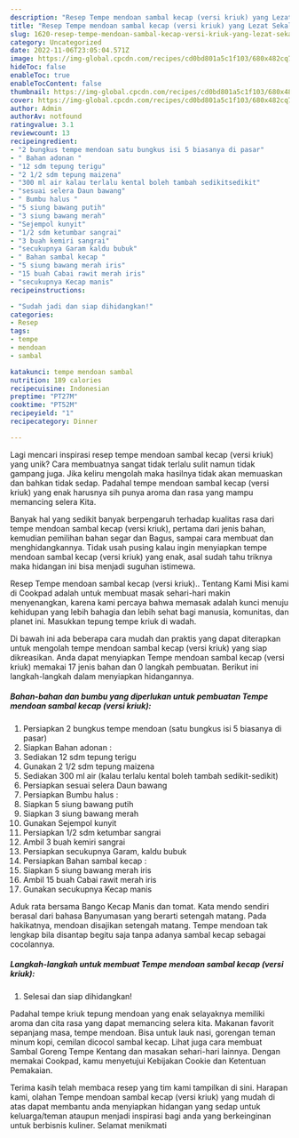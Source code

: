 ```yaml
---
description: "Resep Tempe mendoan sambal kecap (versi kriuk) yang Lezat Sekali"
title: "Resep Tempe mendoan sambal kecap (versi kriuk) yang Lezat Sekali"
slug: 1620-resep-tempe-mendoan-sambal-kecap-versi-kriuk-yang-lezat-sekali
category: Uncategorized
date: 2022-11-06T23:05:04.571Z
image: https://img-global.cpcdn.com/recipes/cd0bd801a5c1f103/680x482cq70/tempe-mendoan-sambal-kecap-versi-kriuk-foto-resep-utama.jpg
hideToc: false
enableToc: true
enableTocContent: false
thumbnail: https://img-global.cpcdn.com/recipes/cd0bd801a5c1f103/680x482cq70/tempe-mendoan-sambal-kecap-versi-kriuk-foto-resep-utama.jpg
cover: https://img-global.cpcdn.com/recipes/cd0bd801a5c1f103/680x482cq70/tempe-mendoan-sambal-kecap-versi-kriuk-foto-resep-utama.jpg
author: Admin
authorAv: notfound
ratingvalue: 3.1
reviewcount: 13
recipeingredient:
- "2 bungkus tempe mendoan satu bungkus isi 5 biasanya di pasar"
- " Bahan adonan "
- "12 sdm tepung terigu"
- "2 1/2 sdm tepung maizena"
- "300 ml air kalau terlalu kental boleh tambah sedikitsedikit"
- "sesuai selera Daun bawang"
- " Bumbu halus "
- "5 siung bawang putih"
- "3 siung bawang merah"
- "Sejempol kunyit"
- "1/2 sdm ketumbar sangrai"
- "3 buah kemiri sangrai"
- "secukupnya Garam kaldu bubuk"
- " Bahan sambal kecap "
- "5 siung bawang merah iris"
- "15 buah Cabai rawit merah iris"
- "secukupnya Kecap manis"
recipeinstructions:

- "Sudah jadi dan siap dihidangkan!"
categories:
- Resep
tags:
- tempe
- mendoan
- sambal

katakunci: tempe mendoan sambal 
nutrition: 189 calories
recipecuisine: Indonesian
preptime: "PT27M"
cooktime: "PT52M"
recipeyield: "1"
recipecategory: Dinner

---
```





Lagi mencari inspirasi resep tempe mendoan sambal kecap (versi kriuk) yang unik? Cara membuatnya sangat tidak terlalu sulit namun tidak gampang juga. Jika keliru mengolah maka hasilnya tidak akan memuaskan dan bahkan tidak sedap. Padahal tempe mendoan sambal kecap (versi kriuk) yang enak harusnya sih punya aroma dan rasa yang mampu memancing selera Kita.





Banyak hal yang sedikit banyak berpengaruh terhadap kualitas rasa dari tempe mendoan sambal kecap (versi kriuk), pertama dari jenis bahan, kemudian pemilihan bahan segar dan Bagus, sampai cara membuat dan menghidangkannya. Tidak usah pusing kalau ingin menyiapkan tempe mendoan sambal kecap (versi kriuk) yang enak,      asal sudah tahu triknya maka hidangan ini bisa menjadi suguhan istimewa.














Resep Tempe mendoan sambal kecap (versi kriuk).. Tentang Kami Misi kami di Cookpad adalah untuk membuat masak sehari-hari makin menyenangkan, karena kami percaya bahwa memasak adalah kunci menuju kehidupan yang lebih bahagia dan lebih sehat bagi manusia, komunitas, dan planet ini. Masukkan tepung tempe kriuk di wadah.






Di bawah ini ada beberapa cara mudah dan praktis yang dapat diterapkan untuk mengolah tempe mendoan sambal kecap (versi kriuk) yang siap dikreasikan. Anda dapat menyiapkan Tempe mendoan sambal kecap (versi kriuk) memakai 17 jenis bahan dan 0 langkah pembuatan. Berikut ini langkah-langkah dalam menyiapkan hidangannya.

<!--inarticleads1-->

##### Bahan-bahan dan bumbu yang diperlukan untuk pembuatan Tempe mendoan sambal kecap (versi kriuk):

1. Persiapkan 2 bungkus tempe mendoan (satu bungkus isi 5 biasanya di pasar)
1. Siapkan  Bahan adonan :
1. Sediakan 12 sdm tepung terigu
1. Gunakan 2 1/2 sdm tepung maizena
1. Sediakan 300 ml air (kalau terlalu kental boleh tambah sedikit-sedikit)
1. Persiapkan sesuai selera Daun bawang
1. Persiapkan  Bumbu halus :
1. Siapkan 5 siung bawang putih
1. Siapkan 3 siung bawang merah
1. Gunakan Sejempol kunyit
1. Persiapkan 1/2 sdm ketumbar sangrai
1. Ambil 3 buah kemiri sangrai
1. Persiapkan secukupnya Garam, kaldu bubuk
1. Persiapkan  Bahan sambal kecap :
1. Siapkan 5 siung bawang merah iris
1. Ambil 15 buah Cabai rawit merah iris
1. Gunakan secukupnya Kecap manis


Aduk rata bersama Bango Kecap Manis dan tomat. Kata mendo sendiri berasal dari bahasa Banyumasan yang berarti setengah matang. Pada hakikatnya, mendoan disajikan setengah matang. Tempe mendoan tak lengkap bila disantap begitu saja tanpa adanya sambal kecap sebagai cocolannya. 

<!--inarticleads2-->

##### Langkah-langkah untuk membuat Tempe mendoan sambal kecap (versi kriuk):


1. Selesai dan siap dihidangkan!

Padahal tempe kriuk tepung mendoan yang enak selayaknya memiliki aroma dan cita rasa yang dapat memancing selera kita. Makanan favorit sepanjang masa, tempe mendoan. Bisa untuk lauk nasi, gorengan teman minum kopi, cemilan dicocol sambal kecap. Lihat juga cara membuat Sambal Goreng Tempe Kentang dan masakan sehari-hari lainnya. Dengan memakai Cookpad, kamu menyetujui Kebijakan Cookie dan Ketentuan Pemakaian. 

Terima kasih telah membaca resep yang tim kami tampilkan di sini. Harapan kami, olahan Tempe mendoan sambal kecap (versi kriuk) yang mudah di atas dapat membantu anda menyiapkan hidangan yang sedap untuk keluarga/teman ataupun menjadi inspirasi bagi anda yang berkeinginan untuk berbisnis kuliner. Selamat menikmati
